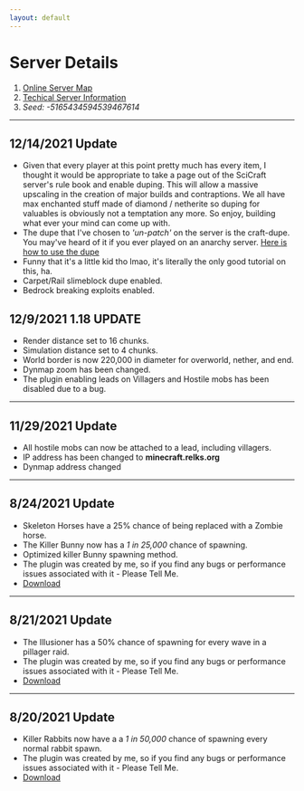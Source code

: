 ```yaml
---
layout: default
---
```


# Server Details
1.  [Online Server Map](http://minecraft.relks.org:9449/)
2.  [Techical Server Information](https://wrelksmc.github.io/another-page)
3.  *Seed: -5165434594539467614*

---

## 12/14/2021 Update
* Given that every player at this point pretty much has every item, I thought it would be 
appropriate to take a page out of the SciCraft server's rule book and enable duping. This will
allow a massive upscaling in the creation of major builds and contraptions. We all have max enchanted stuff
made of diamond / netherite so duping for valuables is obviously not a temptation any more. So enjoy, building what
ever your mind can come up with. 
* The dupe that I've chosen to *'un-patch'* on the server is the craft-dupe. You may've heard of it if you ever played on an
anarchy server. [Here is how to use the dupe](https://www.youtube.com/watch?v=BbnGgqtiDz0)
* Funny that it's a little kid tho lmao, it's literally the only good tutorial on this, ha.
* Carpet/Rail slimeblock dupe enabled.
* Bedrock breaking exploits enabled.

## 12/9/2021 1.18 UPDATE
* Render distance set to 16 chunks.
* Simulation distance set to 4 chunks.
* World border is now 220,000 in diameter for overworld, nether, and end.
* Dynmap zoom has been changed.
* The plugin enabling leads on Villagers and Hostile mobs has been disabled due to a bug.

---

## 11/29/2021 Update
* All hostile mobs can now be attached to a lead, including villagers. 
* IP address has been changed to **minecraft.relks.org**
* Dynmap address changed

---

## 8/24/2021 Update
* Skeleton Horses have a 25% chance of being replaced with a Zombie horse.
* The Killer Bunny now has a *1 in 25,000* chance of spawning.
* Optimized killer Bunny spawning method.
* The plugin was created by me, so if you find any bugs or performance issues associated with it - Please Tell Me.
* [Download](https://mega.nz/file/z9cyFLRb#ngQ-y6G8vkcqReqgTQiT_Ab2yt_SXvQbhMY8YGZagxg)

---

## 8/21/2021 Update
* The Illusioner has a 50% chance of spawning for every wave in a pillager raid.
* The plugin was created by me, so if you find any bugs or performance issues associated with it - Please Tell Me.
* [Download](https://mega.nz/file/zptAHSzA#SICqMTQhR-PwBKJTYof31oDAAV1F5aPjqcde3x5nv-w)

---

## 8/20/2021 Update

* Killer Rabbits now have a a *1 in 50,000* chance of spawning every normal rabbit spawn.
* The plugin was created by me, so if you find any bugs or performance issues associated with it - Please Tell Me.
* [Download](https://mega.nz/file/ft9HUKSS#vQlJKmZaDgi-zP_bCVql6HyFwkaWUPaQsf582mPi-Ak)
